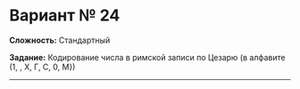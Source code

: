 # Вариант № 24
**Сложность:** Стандартный

**Задание:**  Кодирование числа в римской записи по Цезарю (в алфавите (1, \, Х, Г, С, 0, М})

---